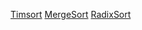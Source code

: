 [Timsort](http://en.wikipedia.org/wiki/Timsort)[MergeSort](http://en.wikipedia.org/wiki/Merge_sort)[RadixSort](http://en.wikipedia.org/wiki/Radix_sort)